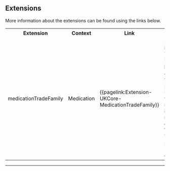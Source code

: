 ## Extensions

More information about the extensions can be found using the links below.

<table class="assets" title="Extension list">
<tr>
<th class="width20">Extension</th>
<th class="width20">Context</th>
<th class="width30">Link</th>
<th class="width30">Comment</th>
</tr>
<tr>
<td>medicationTradeFamily</td>
<td>Medication</td>
<td>{{pagelink:Extension-UKCore-MedicationTradeFamily}}</td>
<td>Used to identify a Trade Family or brand associated with a Medication, specifically when the medication is defined using a dm+d Virtual Therapeutic Moiety (VTM) concept.</td>
</tr>
</table>

---